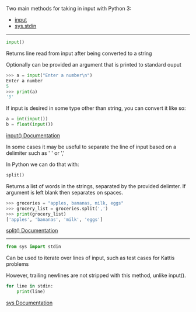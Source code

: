 Two main methods for taking in input with Python 3:
- [input](https://github.com/progteam/problem-bank/blob/master/pythoninput.md#input)
- [sys.stdin](https://github.com/progteam/problem-bank/blob/master/pythoninput.md#sysstdin)
***

```python
input()
```

Returns line read from input after being converted to a string

Optionally can be provided an argument that is printed to standard ouput

``` python
>>> a = input("Enter a number\n")
Enter a number
5
>>> print(a)
'5'
```

If input is desired in some type other than string, you can convert it like so:

```python
a = int(input())
b = float(input())
```

[input() Documentation](https://docs.python.org/3/library/functions.html#input)

In some cases it may be useful to separate the line of input based on a delimiter 
such as ' ' or ','

In Python we can do that with:

```python
split()
```

Returns a list of words in the strings, separated by the provided delimter. If argument is left blank then
separates on spaces.

```python
>>> groceries = "apples, bananas, milk, eggs"
>>> grocery_list = groceries.split(',')
>>> print(grocery_list)
['apples', 'bananas', 'milk', 'eggs']
```

[split() Documentation](https://docs.python.org/3/library/stdtypes.html#str.split)

***

```python
from sys import stdin
```
Can be used to iterate over lines of input, such as test cases for Kattis problems

However, trailing newlines are not stripped with this method, unlike input(). 

```python
for line in stdin:
    print(line)
```

[sys Documentation](https://docs.python.org/3/library/sys.html)
